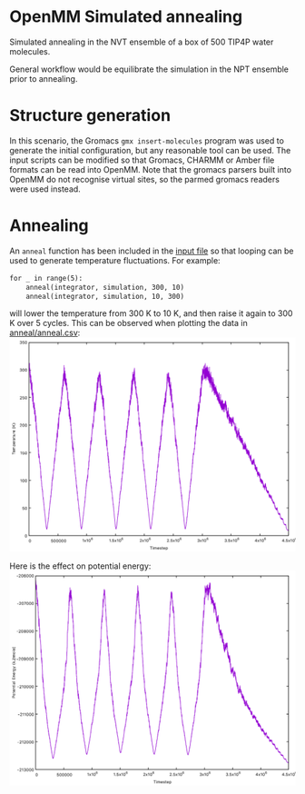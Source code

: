 # OpenMM Simulated annealing

Simulated annealing in the NVT ensemble of a box of 500 TIP4P water molecules.

General workflow would be equilibrate the simulation in the NPT ensemble prior to annealing.

# Structure generation

In this scenario, the Gromacs `gmx insert-molecules` program was used to generate the initial 
configuration, but any reasonable tool can be used. The input scripts can be modified so that
Gromacs, CHARMM or Amber file formats can be read into OpenMM.
Note that the gromacs parsers built into OpenMM do not recognise virtual sites, so the parmed 
gromacs readers were used instead.

# Annealing

An `anneal` function has been included in the [input file](anneal/anneal.py) so that looping
can be used to generate temperature fluctuations. For example:

```
for _ in range(5):
    anneal(integrator, simulation, 300, 10)
    anneal(integrator, simulation, 10, 300)
```

will lower the temperature from 300 K to 10 K, and then raise it again to 300 K over 5 cycles.
This can be observed when plotting the data in
[anneal/anneal.csv](anneal/anneal.csv):
![](images/temp.png)

Here is the effect on potential energy:
![](images/pot.png)
